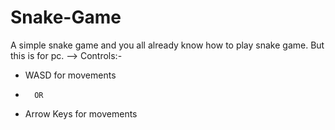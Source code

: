 # Snake-Game

A simple snake game and you all already know how to play snake game.
But this is for pc.
--> Controls:-
- WASD for movements
-       OR
- Arrow Keys for movements
